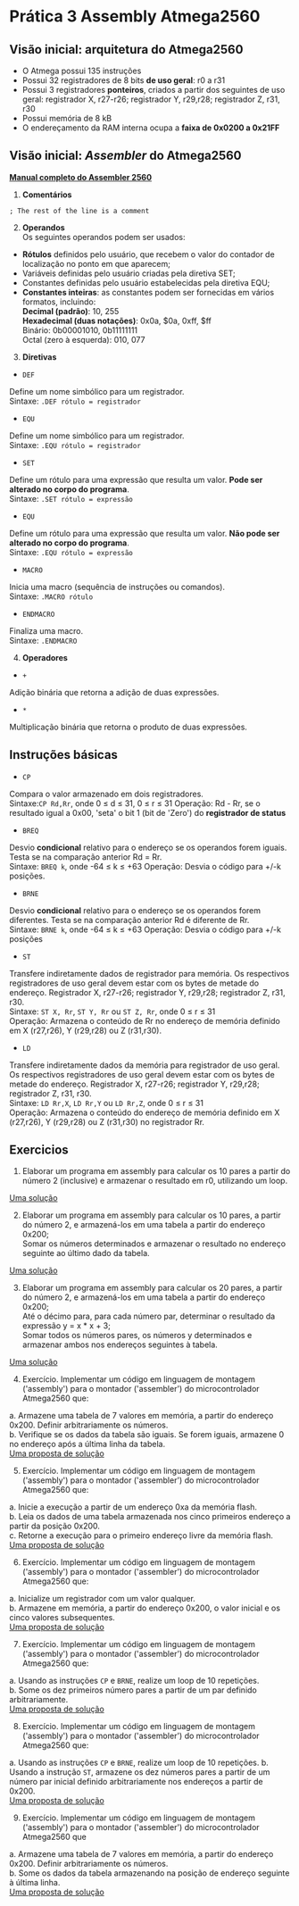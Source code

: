 # Prática 3 Assembly Atmega2560 

## Visão inicial: arquitetura do Atmega2560

- O Atmega possui 135 instruções
- Possui 32 registradores de 8 bits **de uso geral**: r0 a r31
- Possui 3 registradores **ponteiros**, criados a partir dos seguintes de uso geral: registrador X, r27-r26; registrador Y, r29,r28; registrador Z, r31, r30
- Possui memória de 8 kB
- O endereçamento da RAM interna ocupa a **faixa de 0x0200 a 0x21FF**

## Visão inicial: *Assembler* do Atmega2560

**[Manual completo do Assembler 2560](https://ww1.microchip.com/downloads/en/DeviceDoc/40001917A.pdf)**

1. **Comentários**  

```
; The rest of the line is a comment
```

2. **Operandos**  
Os seguintes operandos podem ser usados:

- **Rótulos** definidos pelo usuário, que recebem o valor do contador de localização no ponto em que aparecem;  
- Variáveis definidas pelo usuário criadas pela diretiva SET;  
- Constantes definidas pelo usuário estabelecidas pela diretiva EQU;  
- **Constantes inteiras**: as constantes podem ser fornecidas em vários formatos, incluindo:  
**Decimal (padrão)**: 10, 255  
**Hexadecimal (duas notações)**: 0x0a, $0a, 0xff, $ff  
Binário: 0b00001010, 0b11111111  
Octal (zero à esquerda): 010, 077  

3. **Diretivas**

- `DEF`

Define um nome simbólico para um registrador.   
Sintaxe: `.DEF rótulo = registrador`

- `EQU`

Define um nome simbólico para um registrador.   
Sintaxe: `.EQU rótulo = registrador`

- `SET`

Define um rótulo para uma expressão que resulta um valor. **Pode ser alterado no corpo do programa**.  
Sintaxe: `.SET rótulo = expressão`

- `EQU`

Define um rótulo para uma expressão que resulta um valor. **Não pode ser alterado no corpo do programa**.  
Sintaxe: `.EQU rótulo = expressão`

- `MACRO`

Inicia uma macro (sequência de instruções ou comandos).  
Sintaxe: `.MACRO rótulo`

- `ENDMACRO`

Finaliza uma macro.  
Sintaxe: `.ENDMACRO`

4. **Operadores**

- `+`

Adição binária que retorna a adição de duas expressões.  

- `*`

Multiplicação binária que retorna o produto de duas expressões.


## Instruções básicas

- `CP`

Compara o valor armazenado em dois registradores.    
Sintaxe:`CP Rd,Rr`, onde 0 ≤ d ≤ 31, 0 ≤ r ≤ 31
Operação: Rd - Rr, se o resultado igual a 0x00, 'seta' o bit 1 (bit de 'Zero') do **registrador de status**

- `BREQ`

Desvio **condicional** relativo para o endereço se os operandos forem iguais. Testa se na comparação anterior Rd = Rr.    
Sintaxe: `BREQ k`, onde -64 ≤ k ≤ +63
Operação: Desvia o código para +/-k posições.  

- `BRNE`

Desvio **condicional** relativo para o endereço se os operandos forem diferentes. Testa se na comparação anterior Rd é diferente de Rr.   
Sintaxe: `BRNE k`, onde -64 ≤ k ≤ +63
Operação: Desvia o código para +/-k posições

- `ST`

Transfere indiretamente dados de registrador para memória. Os respectivos registradores de uso geral devem estar com os bytes de metade do endereço.   Registrador X, r27-r26; registrador Y, r29,r28; registrador Z, r31, r30.    
Sintaxe: `ST X, Rr`, `ST Y, Rr` ou `ST Z, Rr`, onde 0 ≤ r ≤ 31  
Operação: Armazena o conteúdo de Rr no endereço de memória definido em X (r27,r26), Y (r29,r28) ou Z (r31,r30).  

- `LD`

Transfere indiretamente dados da memória para registrador de uso geral. Os respectivos registradores de uso geral devem estar com os bytes de metade do endereço. Registrador X, r27-r26; registrador Y, r29,r28; registrador Z, r31, r30.    
Sintaxe: `LD Rr,X`, `LD Rr,Y` ou `LD Rr,Z`, onde 0 ≤ r ≤ 31  
Operação: Armazena o conteúdo do endereço de memória definido em X (r27,r26), Y (r29,r28) ou Z (r31,r30) no registrador Rr.  

## Exercicios

1. Elaborar um programa em assembly para calcular os 10 pares a partir do número 2 (inclusive) e armazenar o resultado em r0, utilizando um loop.

[Uma solução](https://github.com/claytonjasilva/prog_exemplos/blob/main/linguagem_assembly_asm/pratica_assembly3_ex1.asm)

2. Elaborar um programa em assembly para calcular os 10 pares, a partir do número 2, e armazená-los em uma tabela a partir do endereço 0x200;  
Somar os números determinados e armazenar o resultado no endereço seguinte ao último dado da tabela.

[Uma solução](https://github.com/claytonjasilva/prog_exemplos/blob/main/linguagem_assembly_asm/pratica_assembly3_ex2.asm)

3. Elaborar um programa em assembly para calcular os 20 pares, a partir do número 2, e armazená-los em uma tabela a partir do endereço 0x200;  
Até o décimo para, para cada número par, determinar o resultado da expressão y = x * x + 3;  
Somar todos os números pares, os números y determinados e armazenar ambos nos endereços seguintes à tabela.

[Uma solução](https://github.com/claytonjasilva/prog_exemplos/blob/main/linguagem_assembly_asm/pratica_assembly3_ex3.asm)

4. Exercício. Implementar um código em linguagem de montagem ('assembly') para o montador ('assembler') do microcontrolador Atmega2560 que:

a. Armazene uma tabela de 7 valores em memória, a partir do endereço 0x200. Definir arbitrariamente os números.  
b. Verifique se os dados da tabela são iguais. Se forem iguais, armazene 0 no endereço após a última linha da tabela.  
[Uma proposta de solução](https://github.com/claytonjasilva/prog_exemplos/blob/main/assembly/assembly2.asm)   

5. Exercício. Implementar um código em linguagem de montagem ('assembly') para o montador ('assembler') do microcontrolador Atmega2560 que:

a. Inicie a execução a partir de um endereço 0xa da memória flash.  
b. Leia os dados de uma tabela armazenada nos cinco primeiros endereço a partir da posição 0x200.  
c. Retorne a execução para o primeiro endereço livre da memória flash.  
[Uma proposta de solução](https://github.com/claytonjasilva/prog_exemplos/blob/main/assembly/assembly3.asm)

6. Exercício. Implementar um código em linguagem de montagem ('assembly') para o montador ('assembler') do microcontrolador Atmega2560 que:

a. Inicialize um registrador com um valor qualquer.  
b. Armazene em  memória, a partir do endereço 0x200, o valor inicial e os cinco valores subsequentes.  
[Uma proposta de solução](https://github.com/claytonjasilva/prog_exemplos/blob/main/assembly/assembly4.asm)


7. Exercício. Implementar um código em linguagem de montagem ('assembly') para o montador ('assembler') do microcontrolador Atmega2560 que:

a. Usando as instruções `CP` e `BRNE`, realize um loop de 10 repetições.   
b. Some os dez primeiros número pares a partir de um par definido arbitrariamente.  
[Uma proposta de solução](https://github.com/claytonjasilva/prog_exemplos/blob/main/assembly/assembly5.asm)

8. Exercício. Implementar um código em linguagem de montagem ('assembly') para o montador ('assembler') do microcontrolador Atmega2560 que:

a. Usando as instruções `CP` e `BRNE`, realize um loop de 10 repetições.
b. Usando a instrução `ST`, armazene os dez números pares a partir de um número par inicial definido arbitrariamente nos endereços a partir de 0x200.  
[Uma proposta de solução](https://github.com/claytonjasilva/prog_exemplos/blob/main/assembly/assembly6.asm)

9.  Exercício. Implementar um código em linguagem de montagem ('assembly') para o montador ('assembler') do microcontrolador Atmega2560 que

a. Armazene uma tabela de 7 valores em memória, a partir do endereço 0x200. Definir arbitrariamente os números.  
b. Some os dados da tabela armazenando na posição de endereço seguinte à última linha.  
[Uma proposta de solução](https://github.com/claytonjasilva/prog_exemplos/blob/main/assembly/assembly1.asm)
